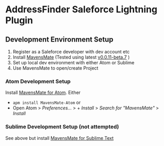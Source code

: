 # AddressFinder Saleforce Lightning Plugin

## Development Environment Setup
1. Register as a Saleforce developer with dev account etc
1. Install [MavensMate](https://github.com/joeferraro/mavensmate-desktop) (Tested using latest [v0.0.11-beta.7](https://github.com/joeferraro/MavensMate-Desktop/releases/download/v0.0.11-beta.7/MavensMate-Desktop-0.0.11-beta.7.dmg) )
1. Set up local dev environment with either Atom or Sublime
1. Use MavensMate to open/create Project

### Atom Development Setup
Install [MavensMate for Atom](https://github.com/joeferraro/MavensMate-Atom). Either
* ```apm install MavensMate-Atom``` or
* Open Atom > _Preferences..._ > + _Install_ > _Search for "MavensMate"_ > _Install_

### Sublime Development Setup (not attempted)
See above but install [MavensMate for Sublime Text](https://github.com/joeferraro/MavensMate-SublimeText) 